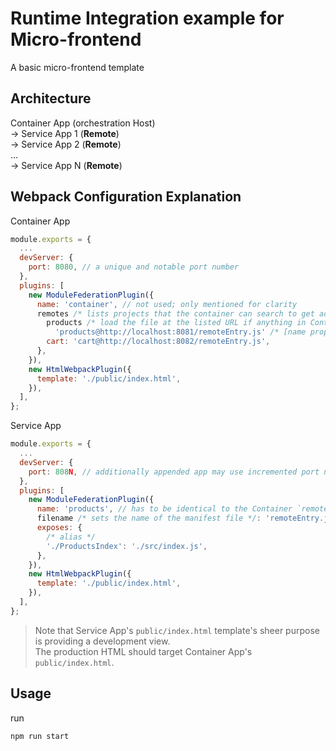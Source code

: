 # Runtime Integration example for Micro-frontend

A basic micro-frontend template

## Architecture

Container App (orchestration Host)
<br>&rarr; Service App 1 (**Remote**)
<br>&rarr; Service App 2 (**Remote**)
<br>...
<br>&rarr; Service App N (**Remote**)

## Webpack Configuration Explanation

Container App

```js
module.exports = {
  ...
  devServer: {
    port: 8080, // a unique and notable port number
  },
  plugins: [
    new ModuleFederationPlugin({
      name: 'container', // not used; only mentioned for clarity
      remotes /* lists projects that the container can search to get additional code */: {
        products /* load the file at the listed URL if anything in Container has an `import abc from 'products'` */:
          'products@http://localhost:8081/remoteEntry.js' /* [name property in the Products webpack config file]@[URL for the remoteEntry file] */,
        cart: 'cart@http://localhost:8082/remoteEntry.js',
      },
    }),
    new HtmlWebpackPlugin({
      template: './public/index.html',
    }),
  ],
};
```

Service App

```js
module.exports = {
  ...
  devServer: {
    port: 808N, // additionally appended app may use incremented port numbers
  },
  plugins: [
    new ModuleFederationPlugin({
      name: 'products', // has to be identical to the Container `remotes` key
      filename /* sets the name of the manifest file */: 'remoteEntry.js',
      exposes: {
        /* alias */
        './ProductsIndex': './src/index.js',
      },
    }),
    new HtmlWebpackPlugin({
      template: './public/index.html',
    }),
  ],
};
```

> Note that Service App's `public/index.html` template's sheer purpose is providing a development view.<br>
> The production HTML should target Container App's `public/index.html`.

## Usage

run

```
npm run start
```
